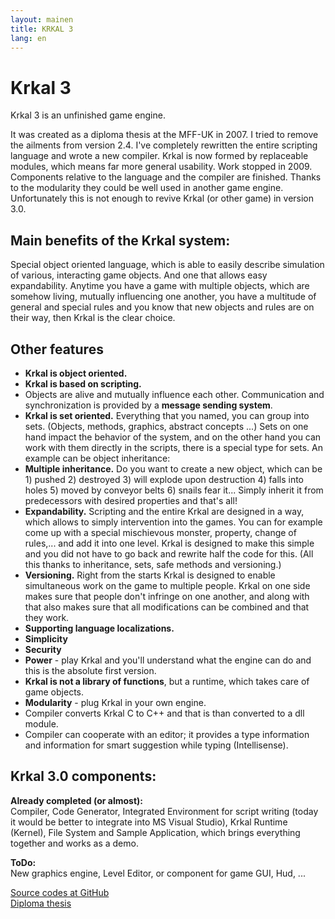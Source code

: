 ```yaml
---
layout: mainen
title: KRKAL 3
lang: en
---
```

# Krkal 3

Krkal 3 is an unfinished game engine.

It was created as a diploma thesis at the MFF-UK in 2007. I tried to remove the ailments from version 2.4. I've completely rewritten the entire scripting language and wrote a new compiler. Krkal is now formed by replaceable modules, which means far more general usability. Work stopped in 2009. Components relative to the language and the compiler are finished. Thanks to the modularity they could be well used in another game engine. Unfortunately this is not enough to revive Krkal (or other game) in version 3.0.

## Main benefits of the Krkal system:
Special object oriented language, which is able to easily describe simulation of various, interacting game objects. And one that allows easy expandability. Anytime you have a game with multiple objects, which are somehow living, mutually influencing one another, you have a multitude of general and special rules and you know that new objects and rules are on their way, then Krkal is the clear choice.

## Other features
* **Krkal is object oriented.**  
* **Krkal is based on scripting.**  
* Objects are alive and mutually influence each other. Communication and synchronization is provided by a **message sending system**.  
* **Krkal is set oriented.** Everything that you named, you can group into sets. (Objects, methods, graphics, abstract concepts ...) Sets on one hand impact the behavior of the system, and on the other hand you can work with them directly in the scripts, there is a special type for sets. An example can be object inheritance:  
* **Multiple inheritance.** Do you want to create a new object, which can be 1) pushed 2) destroyed 3) will explode upon destruction 4) falls into holes 5) moved by conveyor belts 6) snails fear it... Simply inherit it from predecessors with desired properties and that's all!  
* **Expandability.** Scripting and the entire Krkal are designed in a way, which allows to simply intervention into the games. You can for example come up with a special mischievous monster, property, change of rules,... and add it into one level. Krkal is designed to make this simple and you did not have to go back and rewrite half the code for this. (All this thanks to inheritance, sets, safe methods and versioning.)  
* **Versioning.** Right from the starts Krkal is designed to enable simultaneous work on the game to multiple people. Krkal on one side makes sure that people don't infringe on one another, and along with that also makes sure that all modifications can be combined and that they work.  
* **Supporting language localizations.**  
* **Simplicity**  
* **Security**  
* **Power** - play Krkal and you'll understand what the engine can do and this is the absolute first version.    
* **Krkal is not a library of functions**, but a runtime, which takes care of game objects.  
* **Modularity** - plug Krkal in your own engine.  
* Compiler converts Krkal C to C++ and that is than converted to a dll module.
* Compiler can cooperate with an editor; it provides a type information and information for smart suggestion while typing (Intellisense).

## Krkal 3.0 components: 
**Already completed (or almost):**  
Compiler, Code Generator, Integrated Environment for script writing (today it would be better to integrate into MS Visual Studio), Krkal Runtime (Kernel), File System and Sample Application, which brings everything together and works as a demo. 

**ToDo:**  
New graphics engine, Level Editor, or component for game GUI, Hud, ... 

[Source codes at GitHub](https://github.com/HonzaMD/Krkal3)  
[Diploma thesis](/dl/JazykProRizeni2DHer.pdf)

